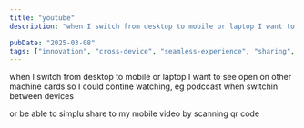 ```yaml
---
title: "youtube"
description: "when I switch from desktop to mobile or laptop I want to see open on other machine cards so I could contine watching, eg podccast  when switchin between devices..."

pubDate: "2025-03-08"
tags: ["innovation", "cross-device", "seamless-experience", "sharing", "qr-code", "video-streaming"]
---
```


when I switch from desktop to mobile or laptop I want to see open on other machine cards so I could contine watching, eg podccast  when switchin between devices

or be able to simplu share to my mobile video by scanning qr code